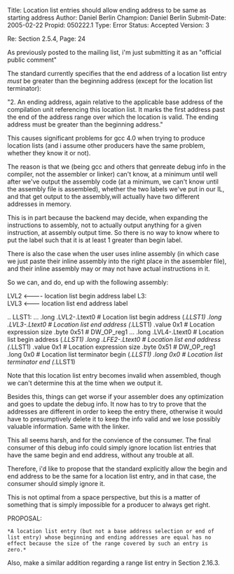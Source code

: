 Title:       Location list entries should allow ending address to be same as starting address
Author:      Daniel Berlin
Champion:    Daniel Berlin
Submit-Date: 2005-02-22
Propid:      050222.1
Type:        Error
Status:      Accepted
Version:     3

Re: Section 2.5.4, Page: 24

As previously posted to the mailing list, i'm just submitting it as an "official public comment"

The standard currently specifies that the end address of a location list
entry *must* be greater than the beginning address (except for the
location list terminator):

"2. An ending address, again relative to the applicable base address of
the compilation unit referencing this location list. It marks the first
address past the end of the address range over which the location is
valid. The ending address must be greater than the beginning address."

This causes significant problems for gcc 4.0 when trying to produce
location lists (and i assume other producers have the same problem,
whether they know it or not).

The reason is that we (being gcc and others that genreate debug info in 
the compiler, not the assembler or linker) can't know, at a minimum until 
well after we've output the assembly code (at a minimum, we can't know 
until the assembly file is assembled), whether the two labels we've put 
in our IL, and that get output to the assembly,will actually have two 
different addresses in memory.

This is in part because the backend may decide, when expanding the
instructions to assembly, not to actually output anything for a given
instruction, at assembly output time.  So there is no way to know where
to put the label such that it is at least 1 greater than begin label.

There is also the case when the user uses inline assembly (in which case
we just paste their inline assembly into the right place in the
assembler file), and their inline assembly may or may not have actual
instructions in it.

So we can, and do, end up with the following assembly:

LVL2 <---- location list begin address label
L3:  
LVL3 <--- location list end address label


..
LLST1:
...
        .long   .LVL2-.Ltext0   # Location list begin address (*.LLST1)
        .long   .LVL3-.Ltext0   # Location list end address (*.LLST1)
        .value  0x1     # Location expression size
        .byte   0x51    # DW_OP_reg1
...
        .long   .LVL4-.Ltext0   # Location list begin address (*.LLST1)
        .long   .LFE2-.Ltext0   # Location list end address (*.LLST1)
        .value  0x1     # Location expression size
        .byte   0x51    # DW_OP_reg1
        .long   0x0     # Location list terminator begin (*.LLST1)
        .long   0x0     # Location list terminator end (*.LLST1)


Note that this location list entry becomes invalid when assembled,
though we can't determine this at the time when we output it.

Besides this, things can get worse if your assembler does any
optimization and goes to update the debug info.  It now has to try to
prove that the addresses are different in order to keep the entry there,
otherwise it would have to presumptively delete it to keep the info
valid and we lose possibly valuable information.
Same with the linker.

This all seems harsh, and for the convience of the consumer.
The final consumer of this debug info could simply ignore location list
entries that have the same begin and end address, without any trouble at
all.

Therefore, i'd like to propose that the standard explicitly allow the
begin and end address to be the same for a location list entry, and in
that case, the consumer should simply ignore it.

This is not optimal from a space perspective, but this is a matter of
something that is simply impossible for a producer to always get right.

PROPOSAL:

    *A location list entry (but not a base address selection or end of
    list entry) whose beginning and ending addresses are equal has no
    effect because the size of the range covered by such an entry is
    zero.*

Also, make a similar addition regarding a range list entry in Section
2.16.3.
